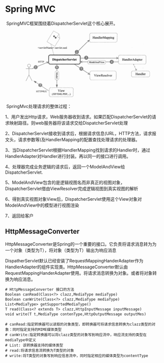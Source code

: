 # Spring MVC

​	SpringMVC框架围绕着DispatcherServlet这个核心展开。

![1563465443411](img\springMvc.png)

​	SpringMvc处理请求的整体过程：

1、用户发出Http请求，Web服务器收到请求。如果匹配DispatcherServlet的请求映射路径。则web服务器将该请求交给DispatcherServlet处理

2、DispatcherServlet接收到请求后，根据请求信息(URL，HTTP方法，请求报文头，请求参数等)及HandlerMapping的配置查找处理请求的处理器。

3、当DispatcherServlet根据HandlerMapping找到请求的Handler时，通过HandlerAdapter对Handler进行封装。再以同一的接口进行调用。

4、处理器完成业务逻辑的请求后，返回一个ModelAndView给DispatcherServlet.

5、ModelAndView包含的是逻辑视图名而非真正的视图对象，DispatcherServlet借由ViewResolver完成逻辑视图到真实视图的解析

6、得到真实视图对象View后，DispatcherServlet使用这个View对象对ModelAndView中的模型进行视图渲染

7、返回给客户



## HttpMessageConverter<T>

​	HttpMessageConverter<T>是Spring的一个重要的接口。它负责将请求消息转为为一个对象（类型为T），将对象（类型为T）输出为响应消息

​	DispatherServlet默认已经安装了RequestMappingHanderAdapter作为HandlerAdapter的组件实现类。HttpMessageConverter默认由RequestMappingHanderAdapter使用。将请求消息转换为对象。或者将对象转换为响应消息。

```shell
# HttpMessageConverter 接口的方法
Boolean canRead(Class<?> clazz,MediaType mediaType)
Boolean canWrite(Class<?> clazz,MediaType mediaType)
List<MediaType> getSupportedMediaType()
T read(Class<? extends T> clazz,HttpInputMessage inputMessage)
void write(T t,MediaType contenType,HttpOutputMessage outputMes)

# canRead:指定转换器可以读取的对象类型，即转换器可将请求信息转换为clazz类型的对象：同时指定支持的MIME媒体类型
# canWrite:指定转换器可以将clazz类型的对象写到响应流中，响应流支持的类型在mediaType中定义
# List: 该转换器支持的媒体类型
# read:将请求信息流转换为T类型的对象
# write:将T类型的对象写到响应信息流中，同时指定相应的媒体类型为contentType
```



